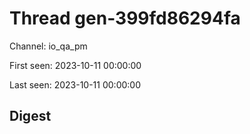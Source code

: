 # Thread gen-399fd86294fa
Channel: io_qa_pm

First seen: 2023-10-11 00:00:00

Last seen: 2023-10-11 00:00:00

## Digest


